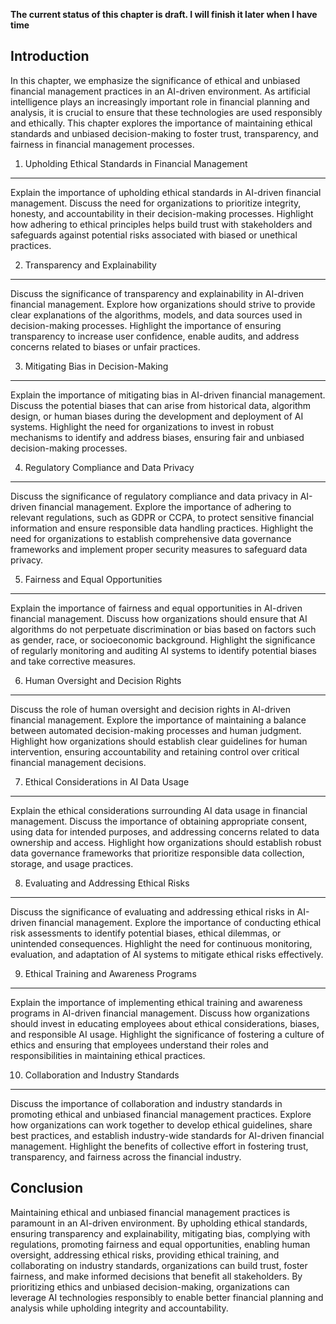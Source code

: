 **The current status of this chapter is draft. I will finish it later when I have time**

Introduction
------------

In this chapter, we emphasize the significance of ethical and unbiased financial management practices in an AI-driven environment. As artificial intelligence plays an increasingly important role in financial planning and analysis, it is crucial to ensure that these technologies are used responsibly and ethically. This chapter explores the importance of maintaining ethical standards and unbiased decision-making to foster trust, transparency, and fairness in financial management processes.

1. Upholding Ethical Standards in Financial Management
------------------------------------------------------

Explain the importance of upholding ethical standards in AI-driven financial management. Discuss the need for organizations to prioritize integrity, honesty, and accountability in their decision-making processes. Highlight how adhering to ethical principles helps build trust with stakeholders and safeguards against potential risks associated with biased or unethical practices.

2. Transparency and Explainability
----------------------------------

Discuss the significance of transparency and explainability in AI-driven financial management. Explore how organizations should strive to provide clear explanations of the algorithms, models, and data sources used in decision-making processes. Highlight the importance of ensuring transparency to increase user confidence, enable audits, and address concerns related to biases or unfair practices.

3. Mitigating Bias in Decision-Making
-------------------------------------

Explain the importance of mitigating bias in AI-driven financial management. Discuss the potential biases that can arise from historical data, algorithm design, or human biases during the development and deployment of AI systems. Highlight the need for organizations to invest in robust mechanisms to identify and address biases, ensuring fair and unbiased decision-making processes.

4. Regulatory Compliance and Data Privacy
-----------------------------------------

Discuss the significance of regulatory compliance and data privacy in AI-driven financial management. Explore the importance of adhering to relevant regulations, such as GDPR or CCPA, to protect sensitive financial information and ensure responsible data handling practices. Highlight the need for organizations to establish comprehensive data governance frameworks and implement proper security measures to safeguard data privacy.

5. Fairness and Equal Opportunities
-----------------------------------

Explain the importance of fairness and equal opportunities in AI-driven financial management. Discuss how organizations should ensure that AI algorithms do not perpetuate discrimination or bias based on factors such as gender, race, or socioeconomic background. Highlight the significance of regularly monitoring and auditing AI systems to identify potential biases and take corrective measures.

6. Human Oversight and Decision Rights
--------------------------------------

Discuss the role of human oversight and decision rights in AI-driven financial management. Explore the importance of maintaining a balance between automated decision-making processes and human judgment. Highlight how organizations should establish clear guidelines for human intervention, ensuring accountability and retaining control over critical financial management decisions.

7. Ethical Considerations in AI Data Usage
------------------------------------------

Explain the ethical considerations surrounding AI data usage in financial management. Discuss the importance of obtaining appropriate consent, using data for intended purposes, and addressing concerns related to data ownership and access. Highlight how organizations should establish robust data governance frameworks that prioritize responsible data collection, storage, and usage practices.

8. Evaluating and Addressing Ethical Risks
------------------------------------------

Discuss the significance of evaluating and addressing ethical risks in AI-driven financial management. Explore the importance of conducting ethical risk assessments to identify potential biases, ethical dilemmas, or unintended consequences. Highlight the need for continuous monitoring, evaluation, and adaptation of AI systems to mitigate ethical risks effectively.

9. Ethical Training and Awareness Programs
------------------------------------------

Explain the importance of implementing ethical training and awareness programs in AI-driven financial management. Discuss how organizations should invest in educating employees about ethical considerations, biases, and responsible AI usage. Highlight the significance of fostering a culture of ethics and ensuring that employees understand their roles and responsibilities in maintaining ethical practices.

10. Collaboration and Industry Standards
----------------------------------------

Discuss the importance of collaboration and industry standards in promoting ethical and unbiased financial management practices. Explore how organizations can work together to develop ethical guidelines, share best practices, and establish industry-wide standards for AI-driven financial management. Highlight the benefits of collective effort in fostering trust, transparency, and fairness across the financial industry.

Conclusion
----------

Maintaining ethical and unbiased financial management practices is paramount in an AI-driven environment. By upholding ethical standards, ensuring transparency and explainability, mitigating bias, complying with regulations, promoting fairness and equal opportunities, enabling human oversight, addressing ethical risks, providing ethical training, and collaborating on industry standards, organizations can build trust, foster fairness, and make informed decisions that benefit all stakeholders. By prioritizing ethics and unbiased decision-making, organizations can leverage AI technologies responsibly to enable better financial planning and analysis while upholding integrity and accountability.
